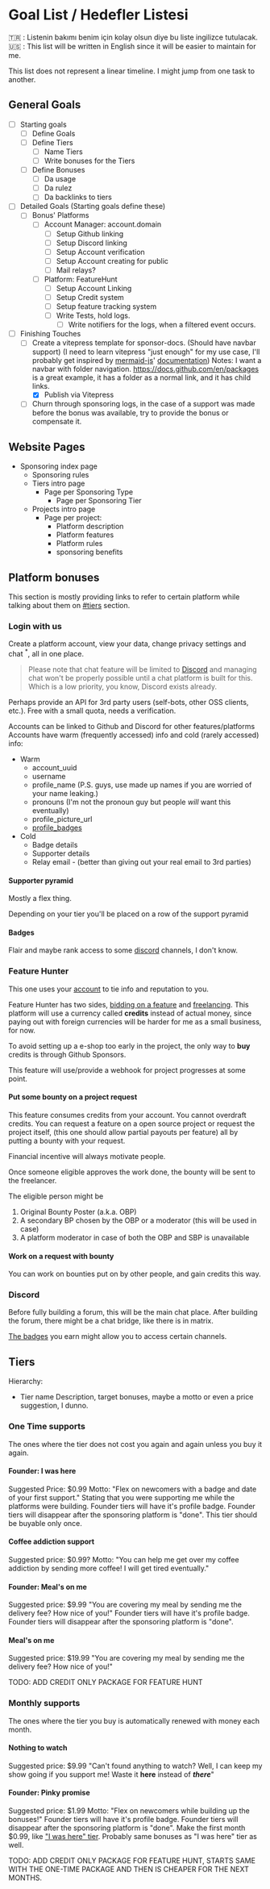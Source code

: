 # Goal List / Hedefler Listesi

:tr: : Listenin bakımı benim için kolay olsun diye bu liste ingilizce tutulacak.
:us: : This list will be written in English since it will be easier to maintain for me.

This list does not represent a linear timeline. I might jump from one task to another.

## General Goals

- [ ] Starting goals
  - [ ] Define Goals
  - [ ] Define Tiers
    - [ ] Name Tiers
    - [ ] Write bonuses for the Tiers
  - [ ] Define Bonuses
    - [ ] Da usage
    - [ ] Da rulez
    - [ ] Da backlinks to tiers

- [ ] Detailed Goals (Starting goals define these)
  - [ ] Bonus' Platforms
    - [ ] Account Manager: account.domain
      - [ ] Setup Github linking
      - [ ] Setup Discord linking
      - [ ] Setup Account verification
      - [ ] Setup Account creating for public
      - [ ] Mail relays?
    - [ ] Platform: FeatureHunt
      - [ ] Setup Account Linking
      - [ ] Setup Credit system
      - [ ] Setup feature tracking system
      - [ ] Write Tests, hold logs.
        - [ ] Write notifiers for the logs, when a filtered event occurs.

- [ ] Finishing Touches
  - [ ] Create a vitepress template for sponsor-docs. (Should have navbar support) (I need to learn vitepress "just enough" for my use case, I'll probably get inspired by [mermaid-js](https://github.com/mermaid-js/mermaid)' [documentation](https://github.com/mermaid-js/mermaid/tree/develop/packages/mermaid/src/docs))
  Notes:
  I want a navbar with folder navigation. <https://docs.github.com/en/packages> is a great example, it has a folder as a normal link, and it has child links. <!-- <https://github.com/github/docs/blob/3b5bc8787c099ec90b4a337f34fcb1cdb510ac13/src/landings/components/SidebarProduct.tsx#L85> -->
    - [X] Publish via Vitepress
  - [ ] Churn through sponsoring logs, in the case of a support was made before the bonus was available, try to provide the bonus or compensate it.

## Website Pages

- Sponsoring index page
  - Sponsoring rules
  - Tiers intro page
    - Page per Sponsoring Type
      - Page per Sponsoring Tier
  - Projects intro page
    - Page per project:
      - Platform description
      - Platform features
      - Platform rules
      - sponsoring benefits

## Platform bonuses

This section is mostly providing links to refer to certain platform while talking about them on [#tiers](#tiers) section.

### Login with us

[account]: #login-with-us

Create a platform account, view your data, change privacy settings and chat $^*$, all in one place.

> Please note that chat feature will be limited to [Discord][offical-discord] and managing chat won't be properly possible until a chat platform is built for this. Which is a low priority, you know, Discord exists already.

Perhaps provide an API for 3rd party users (self-bots, other OSS clients, etc.). Free with a small quota, needs a verification.

Accounts can be linked to Github and Discord for other features/platforms
Accounts have warm (frequently accessed) info and cold (rarely accessed) info:

- Warm
  - account_uuid
  - username
  - profile_name (P.S. guys, use made up names if you are worried of your name leaking.)
  - pronouns (I'm not the pronoun guy but people _will_ want this eventually)
  - profile_picture_url
  - [profile_badges][badge]
- Cold
  - Badge details
  - Supporter details
  - Relay email - (better than giving out your real email to 3rd parties)

#### Supporter pyramid

Mostly a flex thing.

Depending on your tier you'll be placed on a row of the support pyramid

#### Badges

[badge]: #badges

Flair and maybe rank access to some [discord][offical-discord] channels, I don't know.

### Feature Hunter

This one uses your [account][account] to tie info and reputation to you.

Feature Hunter has two sides, [bidding on a feature][feature-bid] and [freelancing][bid-hunting].
This platform will use a currency called **credits** instead of actual money, since paying out with foreign currencies will be harder for me as a small business, for now.

To avoid setting up a e-shop too early in the project, the only way to **buy** credits is through Github Sponsors.

This feature will use/provide a webhook for project progresses at some point.

#### Put some bounty on a project request

[feature-bid]: #put-some-bounty-on-a-project-request

This feature consumes credits from your account. You cannot overdraft credits.
You can request a feature on a open source project or request the project itself, (this one should allow partial payouts per feature)
all by putting a bounty with your request.

Financial incentive will always motivate people.

Once someone eligible approves the work done, the bounty will be sent to the freelancer.

The eligible person might be

1. Original Bounty Poster (a.k.a. OBP)
2. A secondary BP chosen by the OBP or a moderator (this will be used in case)
3. A platform moderator in case of both the OBP and SBP is unavailable

#### Work on a request with bounty

[bid-hunting]: #work-on-a-request-with-bounty

You can work on bounties put on by other people, and gain credits this way.

### Discord

[offical-discord]: #discord

Before fully building a forum, this will be the main chat place.
After building the forum, there might be a chat bridge, like there is in matrix.

[The badges][badge] you earn might allow you to access certain channels.

## Tiers

<!-- (If I want to make this really confusing, I can add things like "first time bonus" and "1 year loyalty bonus", I dunno, lol.) -->

Hierarchy:

- Tier name
  Description, target bonuses, maybe a motto or even a price suggestion, I dunno.

### One Time supports

The ones where the tier does not cost you again and again unless you buy it again.

#### Founder: I was here

Suggested Price: $0.99
Motto: "Flex on newcomers with a badge and date of your first support."
Stating that you were supporting me while the platforms were building.
Founder tiers will have it's profile badge. Founder tiers will disappear after the sponsoring platform is "done".
This tier should be buyable only once.

#### Coffee addiction support

Suggested price: $0.99?
Motto: "You can help me get over my coffee addiction by sending more coffee! I will get tired eventually."

#### Founder: Meal's on me

Suggested price: $9.99
"You are covering my meal by sending me the delivery fee? How nice of you!"
Founder tiers will have it's profile badge. Founder tiers will disappear after the sponsoring platform is "done".

#### Meal's on me

Suggested price: $19.99
"You are covering my meal by sending me the delivery fee? How nice of you!"

TODO: ADD CREDIT ONLY PACKAGE FOR FEATURE HUNT

### Monthly supports

The ones where the tier you buy is automatically renewed with money each month.

#### Nothing to watch

Suggested price: $9.99
"Can't found anything to watch? Well, I can keep my show going if you support me! Waste it **here** instead of **_there_**"

#### Founder: Pinky promise

Suggested price: $1.99
Motto: "Flex on newcomers while building up the bonuses!"
Founder tiers will have it's profile badge. Founder tiers will disappear after the sponsoring platform is "done".
Make the first month $0.99, like ["I was here" tier](#founder-i-was-here).
Probably same bonuses as "I was here" tier as well.

TODO: ADD CREDIT ONLY PACKAGE FOR FEATURE HUNT, STARTS SAME WITH THE ONE-TIME PACKAGE AND THEN IS CHEAPER FOR THE NEXT MONTHS.
